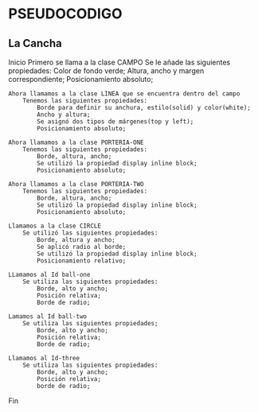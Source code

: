 # PSEUDOCODIGO
## La Cancha
Inicio
	Primero se llama a la clase CAMPO
		Se le añade las siguientes propiedades:
			Color de fondo verde;
			Altura, ancho y margen correspondiente;
			Posicionamiento absoluto;
	
	Ahora llamamos a la clase LINEA que se encuentra dentro del campo
		Tenemos las siguientes propiedades:
			Borde para definir su anchura, estilo(solid) y color(white);
			Ancho y altura;
			Se asignó dos tipos de márgenes(top y left);
			Posicionamiento absoluto;
	
	Ahora llamamos a la clase PORTERIA-ONE
		Tenemos las siguientes propiedades:
			Borde, altura, ancho;
			Se utilizó la propiedad display inline block;
			Posicionamiento absoluto;
	
	Ahora llamamos a la clase PORTERIA-TWO
		Tenemos las siguientes propiedades:
			Borde, altura, ancho;
			Se utilizó la propiedad display inline block;
			Posicionamiento absoluto;
	
	Llamamos a la clase CIRCLE
		Se utilizó las siguientes propiedades:
			Borde, altura y ancho;
			Se aplicó radio al borde;
			Se utilizó la propiedad display inline block;
			Posicionamiento relativo;
	
	LLamamos al Id ball-one
		Se utiliza las siguientes propiedades:
			Borde, alto y ancho;
			Posición relativa;
			Borde de radio;
			
	Lamamos al Id ball-two
		Se utiliza las siguientes propiedades;
			Borde, alto y ancho;
			Posición relativa;	
			Borde de radio;
	
	Llamamos al Id-three
		Se utiliza las siguientes propiedades:
			Borde, alto y ancho;
			Posición relativa;
			borde de radio;
	
 Fin




